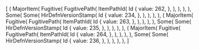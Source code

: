 [
    (
        MajorItem(
            Fugitive(
                FugitivePath(
                    ItemPathId(
                        Id {
                            value: 262,
                        },
                    ),
                ),
            ),
        ),
        Some(
            Some(
                HirDefnVersionStamp(
                    Id {
                        value: 234,
                    },
                ),
            ),
        ),
    ),
    (
        MajorItem(
            Fugitive(
                FugitivePath(
                    ItemPathId(
                        Id {
                            value: 263,
                        },
                    ),
                ),
            ),
        ),
        Some(
            Some(
                HirDefnVersionStamp(
                    Id {
                        value: 235,
                    },
                ),
            ),
        ),
    ),
    (
        MajorItem(
            Fugitive(
                FugitivePath(
                    ItemPathId(
                        Id {
                            value: 264,
                        },
                    ),
                ),
            ),
        ),
        Some(
            Some(
                HirDefnVersionStamp(
                    Id {
                        value: 236,
                    },
                ),
            ),
        ),
    ),
]